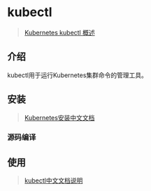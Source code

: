 # kubectl

> [Kubernetes kubectl 概述](http://docs.kubernetes.org.cn/61.html)

## 介绍

kubectl用于运行Kubernetes集群命令的管理工具。







## 安装

> [Kubernetes安装中文文档](https://www.kubernetes.org.cn/installkubectl)

### 源码编译



## 使用

> [kubectl中文文档说明](http://docs.kubernetes.org.cn/61.html)


